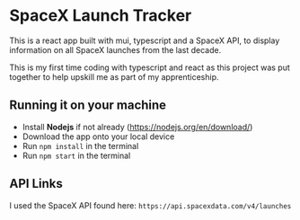 # SpaceX Launch Tracker

This is a react app built with mui, typescript and a SpaceX API, to display information on all SpaceX launches from the last decade.

This is my first time coding with typescript and react as this project was put together to help upskill me as part of my apprenticeship.

## Running it on your machine

- Install **Nodejs** if not already (https://nodejs.org/en/download/)
- Download the app onto your local device
- Run `npm install` in the terminal
- Run `npm start` in the terminal

## API Links

I used the SpaceX API found here: `https://api.spacexdata.com/v4/launches`

